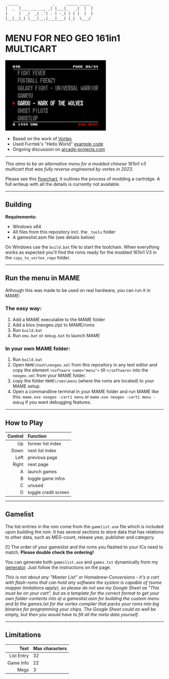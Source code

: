 ```
 _____               _     _____ _____ 
|  _  |___ ___ ___ _| |___|_   _|  |  |
|     |  _|  _| .'| . | -_| | | |  |  |
|__|__|_| |___|__,|___|___| |_|  \___/ 
```
# MENU FOR NEO GEO 161in1 MULTICART 

![Menu Screenshot](https://raw.githubusercontent.com/ArcadeTV/neogeo-menu/main/gfx/menu.png)

- Based on the work of [Vortex](https://github.com/xvortex/VTXCart)
- Used Furrtek's "Hello World" [example code](https://wiki.neogeodev.org/index.php?title=Hello_world_tutorial)
- Ongoing discussion on [arcade-projects.com](https://www.arcade-projects.com/threads/reverse-engineering-161-in-1-cartridge-to-change-rom-games.15069/latest)

---

_This aims to be an alternative menu for a modded chinese 161in1 v3 multicart that was fully reverse engineered by vortex in 2023._

Please see this [flowchart](https://raw.githubusercontent.com/ArcadeTV/neogeo-menu/main/161in1v3_mod_flowchart.pdf), it outlines the process of modding a cartridge. A full writeup with all the details is currently not available.

---

## Building

**Requirements:**
- Windows x64
- All files from this repository incl. the `_tools` folder
- A gameslist.asm file (see details below)

On Windows use the `build.bat` file to start the toolchain.
When everything works as expected you'll find the roms ready for the modded 161in1 V3 in the `copy_to_vortex_repo` folder.

---

## Run the menu in MAME

Although this was made to be used on real hardware, you can run it in MAME:

### The easy way:

1. Add a MAME executable to the MAME folder 
2. Add a bios (neogeo.zip) to MAME/roms 
3. Run `build.bat`
4. Run `emu.bat` or `debug.bat` to launch MAME

### In your own MAME folder:

1. Run `build.bat`
2. Open `MAME\hash\neogeo.xml` from this repository in any text editor and copy the element `<software name="menu">` till `</software>` into the `neogeo.xml` from your MAME folder.
3. copy the folder `MAME\roms\menu` (where the roms are located) to your MAME setup.
4. Open a commandline terminal in your MAME folder and run MAME like this: `mame.exe neogeo -cart1 menu` or `mame.exe neogeo -cart1 menu -debug` if you want debugging features.

---

## How to Play

| Control | Function             |
| ------: | :------------------- |
|      Up | former list index    |
|    Down | next list index      |
|    Left | previous page        |
|   Right | next page            |
|       A | launch games         |
|       B | toggle game infos    |
|       C | unused               |
|       D | toggle credit screen |

---

## Gamelist

The list-entries in the rom come from the `gamelist.asm` file which is included upon building the rom. It has several sections to store data that has relations to other data, such as MEG-count, release year, publisher and category.

[!] The order of your gameslist and the roms you flashed to your ICs need to match. **Please double check the ordering!**

You can generate both `gameslist.asm` and `games.txt` dynamically from my [generator](https://ngmenu.arcade-tv.de). Just follow the instructions on the page.

_This is not about any "Master List" or Homebrew-Conversions - it's a cart with flash-roms that can hold any software the system is capable of (some mapper limitations apply), so please do not see my Google Sheet as "This must be on your cart", but as a template for the correct format to get your own folder-contents into a) a gameslist.asm for building the custom menu and b) the games.txt for the vortex compiler that packs your roms into big binaries for programming your chips. The Google Sheet could as well be empty, but then you would have to fill all the meta data yourself._

---

## Limitations

|       Text | Max characters |
| ---------: | :------------- |
| List Entry | 32             |
|  Game Info | 22             |
|       Megs | 3              |

